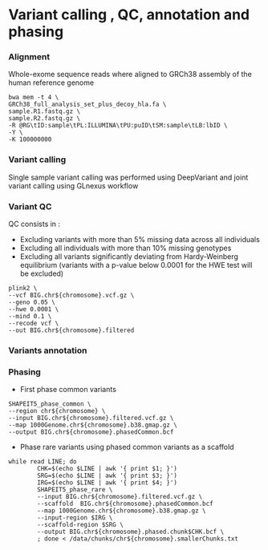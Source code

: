 # Variant calling , QC, annotation and phasing

### Alignment
Whole-exome sequence reads where aligned to GRCh38 assembly of the human reference genome
```
bwa mem -t 4 \
GRCh38_full_analysis_set_plus_decoy_hla.fa \
sample.R1.fastq.gz \
sample.R2.fastq.gz \
-R @RG\tID:sample\tPL:ILLUMINA\tPU:puID\tSM:sample\tLB:lbID \
-Y \
-K 100000000  
```
### Variant calling
Single sample variant calling was performed using DeepVariant and joint variant calling using GLnexus workflow

### Variant QC 
QC consists in :
* Excluding variants with more than 5% missing data across all individuals
* Excluding all individuals with more than 10% missing genotypes
* Excluding all variants significantly deviating from Hardy-Weinberg equilibrium (variants with a p-value below 0.0001 for the HWE test will be excluded)
``` 
plink2 \
--vcf BIG.chr${chromosome}.vcf.gz \
--geno 0.05 \
--hwe 0.0001 \
--mind 0.1 \
--recode vcf \
--out BIG.chr${chromosome}.filtered
```
### Variants annotation

### Phasing
* First phase common variants
```
SHAPEIT5_phase_common \
--region chr${chromosome} \
--input BIG.chr${chromosome}.filtered.vcf.gz \
--map 1000Genome.chr${chromosome}.b38.gmap.gz \
--output BIG.chr${chromosome}.phasedCommon.bcf
```
* Phase rare variants using phased common variants as a scaffold
```
while read LINE; do
        CHK=$(echo $LINE | awk '{ print $1; }')
        SRG=$(echo $LINE | awk '{ print $3; }')
        IRG=$(echo $LINE | awk '{ print $4; }')
      	SHAPEIT5_phase_rare \
      	--input BIG.chr${chromosome}.filtered.vcf.gz \
      	--scaffold  BIG.chr${chromosome}.phasedCommon.bcf
      	--map 1000Genome.chr${chromosome}.b38.gmap.gz \
      	--input-region $IRG \ 
      	--scaffold-region $SRG \
      	--output BIG.chr${chromosome}.phased.chunk$CHK.bcf \
      	; done < /data/chunks/chr${chromosome}.smallerChunks.txt
```